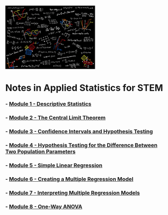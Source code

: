 ![Statistics Image](Statistics.png)
# Notes in Applied Statistics for STEM

### - [Module 1 - Descriptive Statistics](/Descriptive_Statistics/README.md)
### - [Module 2 - The Central Limit Theorem](/The_Central_Limit_Theorem/README.md)
### - [Module 3 - Confidence Intervals and Hypothesis Testing](/Confidence_Intervals_and_Hypothesis_Testing/README.md)
### - [Module 4 - Hypothesis Testing for the Difference Between Two Population Parameters](/Hypothesis_Testing_for_the_Difference_Between_Two_Population_Parameters/README.md)
### - [Module 5 - Simple Linear Regression](/Simple_Linear_Regression/README.md)
### - [Module 6 - Creating a Multiple Regression Model](/Creating_a_Multiple_Regression_Model/README.md)
### - [Module 7 - Interpreting Multiple Regression Models](/Interpreting_Multiple_Regression_Models/README.md)
### - [Module 8 - One-Way ANOVA](/One-Way_ANOVA/README.md)
